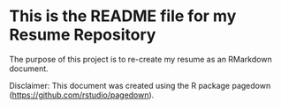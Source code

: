 # This is the README file for my Resume Repository 

The purpose of this project is to re-create my resume as an RMarkdown document.

Disclaimer: This document was created using the R package pagedown (https://github.com/rstudio/pagedown).
